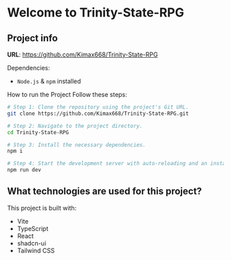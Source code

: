 # Welcome to Trinity-State-RPG

## Project info

**URL**: https://github.com/Kimax668/Trinity-State-RPG

Dependencies:
- `Node.js` & `npm` installed


How to run the Project
Follow these steps:

```sh
# Step 1: Clone the repository using the project's Git URL.
git clone https://github.com/Kimax668/Trinity-State-RPG.git

# Step 2: Navigate to the project directory.
cd Trinity-State-RPG

# Step 3: Install the necessary dependencies.
npm i

# Step 4: Start the development server with auto-reloading and an instant preview.
npm run dev
```


## What technologies are used for this project?

This project is built with:

- Vite
- TypeScript
- React
- shadcn-ui
- Tailwind CSS

